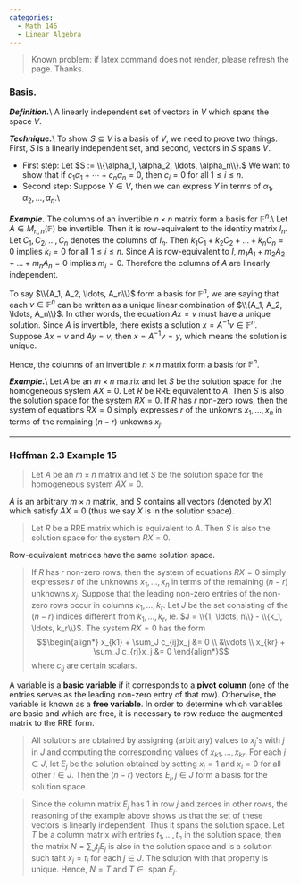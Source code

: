 ```yaml
---
categories: 
  - Math 146
  - Linear Algebra
---
```


> Known problem: if latex command does not render, please refresh the page. Thanks.

### Basis.
***Definition.***\\
A linearly independent set of vectors in $V$ which spans the space $V$.

***Technique.***\\
To show $S \subseteq V$ is a basis of $V$, we need to prove two things. First, $S$ is a linearly independent set, and second, vectors in $S$ spans $V$.
- First step: Let $S := \\{\alpha_1, \alpha_2, \ldots, \alpha_n\\}.$ We want to show that if $c_1\alpha_1 + \cdots + c_n\alpha_n = 0$, then $c_i = 0$ for all $1 \leq i \leq n$. 
- Second step: Suppose $Y \in V$, then we can express $Y$ in terms of $\alpha_1, \alpha_2, \ldots, \alpha_n$.\\

***Example.***
The columns of an invertible $n\times n$ matrix form a basis for $\mathbb{F}^n$.\\
Let $A\in M_{n,n}(\mathbb{F})$ be invertible. Then it is row-equivalent to the identity matrix $I_n$. Let $C_1, C_2, \ldots, C_n$ denotes the columns of $I_n$. Then $k_1C_1 + k_2C_2 + \ldots + k_nC_n = 0$ implies $k_i = 0$ for all $1 \leq i \leq n$. Since $A$ is row-equivalent to $I$, $m_1A_1 + m_2A_2 + \ldots + m_nA_n = 0$ implies $m_i = 0$. Therefore the columns of $A$ are linearly independent.

To say $\\{A_1, A_2, \ldots, A_n\\}$ form a basis for $\mathbb{F}^n$, we are saying that each $v \in \mathbb{F}^n$ can be written as a unique linear combination of $\\{A_1, A_2, \ldots, A_n\\}$. In other words, the equation $Ax = v$ must have a unique solution. Since $A$ is invertible, there exists a solution $x = A^{-1}v \in \mathbb{F}^n$. Suppose $Ax = v$ and $Ay = v$, then $x = A^{-1}v = y$, which means the solution is unique. 


Hence, the columns of an invertible $n \times n$ matrix form a basis for $\mathbb{F}^n$.

***Example.***\\
Let $A$ be an $m \times n$ matrix and let $S$ be the solution space for the homogeneous system $AX = 0$. Let $R$ be RRE equivalent to $A$. Then $S$ is also the solution space for the system $RX = 0$. If $R$ has $r$ non-zero rows, then the system of equations $RX = 0$ simply expresses $r$ of the unkowns $x_1, \dots, x_n$ in terms of the remaining $(n-r)$ unkowns $x_j$. 

------

### Hoffman 2.3 Example 15
> Let $A$ be an $m \times n$ matrix and let $S$ be the solution space for the homogeneous system $AX = 0$. 

$A$ is an arbitrary $m \times n$ matrix, and $S$ contains all vectors (denoted by $X$) which satisfy $AX = 0$ (thus we say $X$ is in the solution space).

> Let $R$ be a RRE matrix which is equivalent to $A$. Then $S$ is also the solution space for the system $RX = 0$.

Row-equivalent matrices have the same solution space.

> If $R$ has $r$ non-zero rows, then the system of equations $RX = 0$ simply expresses $r$ of the unknowns $x_1, \ldots, x_n$ in terms of the remaining $(n-r)$ unknowns $x_j$. Suppose that the leading non-zero entries of the non-zero rows occur in columns $k_1, \ldots, k_r$. Let $J$ be the set consisting of the $(n-r)$ indices different from $k_1, \ldots, k_r$, ie. $J = \\{1, \ldots, n\\} - \\{k_1, \ldots, k_r\\}$. The system $RX = 0$ has the form
$$\begin{align*} x_{k1} + \sum_J c_{ij}x_j &= 0 \\ &\vdots \\ x_{kr} + \sum_J c_{rj}x_j &= 0 \end{align*}$$
where $c_{ij}$ are certain scalars. 

A variable is a **basic variable** if it corresponds to a **pivot column** (one of the entries serves as the leading non-zero entry of that row). Otherwise, the variable is known as a **free variable**. In order to determine which variables are basic and which are free, it is necessary to row reduce the augmented matrix to the RRE form. 

> All solutions are obtained by assigning (arbitrary) values to $x_j$'s with $j$ in $J$ and computing the corresponding values of $x_{k1}, \ldots, x_{kr}$. For each $j \in J$, let $E_j$ be the solution obtained by setting $x_j = 1$ and $x_i = 0$ for all other $i \in J$. Then the $(n-r)$ vectors $E_j, j \in J$ form a basis for the solution space.

> Since the column matrix $E_j$ has $1$ in row $j$ and zeroes in other rows, the reasoning of the example above shows us that the set of these vectors is linearly independent. Thus it spans the solution space. Let $T$ be a column matrix with entries $t_1, \ldots, t_n$ in the solution space, then the matrix $N = \sum_J t_j E_j$ is also in the solution space and is a solution such taht $x_j = t_j$ for each $j \in J$. The solution with that property is unique. Hence, $N = T$ and $T \in \text{ span }E_j$.  
